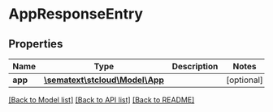 # AppResponseEntry

## Properties

| Name    | Type                                      | Description | Notes      |
| ------- | ----------------------------------------- | ----------- | ---------- |
| **app** | [**\sematext\stcloud\Model\App**](App.md) |             | [optional] |

[[Back to Model list]](../../README.md#documentation-for-models) [[Back to API list]](../../README.md#documentation-for-api-endpoints) [[Back to README]](../../README.md)
